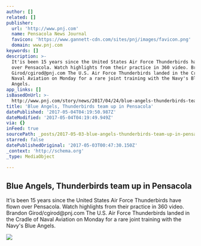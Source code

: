 ```yaml
---
author: []
related: []
publisher:
  url: 'http://www.pnj.com'
  name: Pensacola News Journal
  favicon: 'https://www.gannett-cdn.com/sites/pnj/images/favicon.png'
  domain: www.pnj.com
keywords: []
description: >-
  It'is been 15 years since the United States Air Force Thunderbirds have flown
  over Pensacola. Watch highlights from their practice in 360 video. Brandon
  Girod/cgirod@pnj.com The U.S. Air Force Thunderbirds landed in the Cradle of
  Naval Aviation on Monday for a rare joint training with the Navy's Blue
  Angels.
app_links: []
isBasedOnUrl: >-
  http://www.pnj.com/story/news/2017/04/24/blue-angels-thunderbirds-team-up-pensacola-week/100837304/
title: 'Blue Angels, Thunderbirds team up in Pensacola'
datePublished: '2017-05-04T04:19:50.987Z'
dateModified: '2017-05-04T04:19:49.949Z'
via: {}
inFeed: true
sourcePath: _posts/2017-05-03-blue-angels-thunderbirds-team-up-in-pensacola.md
starred: false
datePublishedOriginal: '2017-05-03T00:47:30.150Z'
_context: 'http://schema.org'
_type: MediaObject

---
```

<article style=""><h1>Blue Angels, Thunderbirds team up in Pensacola</h1><p>It'is been 15 years since the United States Air Force Thunderbirds have flown over Pensacola. Watch highlights from their practice in 360 video. Brandon Girod/cgirod@pnj.com The U.S. Air Force Thunderbirds landed in the Cradle of Naval Aviation on Monday for a rare joint training with the Navy's Blue Angels.</p><img src="https://www.gannett-cdn.com/-mm-/023d387d309d108c1a6a234e46f807d399a57082/c=0-148-3000-1843&amp;r=x633&amp;c=1200x630/local/-/media/2017/04/24/Pensacola/Pensacola/636286513131587163-Blue-Angels-Thunderbirds.JPG" /></article>